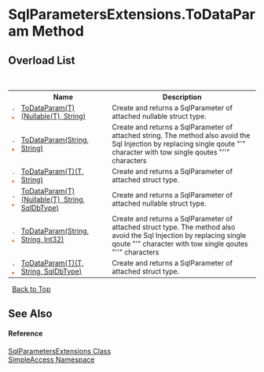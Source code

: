 # SqlParametersExtensions.ToDataParam Method 
 


## Overload List
&nbsp;<table><tr><th></th><th>Name</th><th>Description</th></tr><tr><td>![Public method](media/pubmethod.gif "Public method")![Static member](media/static.gif "Static member")</td><td><a href="301a1a62-b96a-f8b5-e5aa-e51df1505a89">ToDataParam(T)(Nullable(T), String)</a></td><td>
Create and returns a SqlParameter of attached nullable struct type.</td></tr><tr><td>![Public method](media/pubmethod.gif "Public method")![Static member](media/static.gif "Static member")</td><td><a href="1139c771-5afe-4d42-a637-388de47d2e20">ToDataParam(String, String)</a></td><td>
Create and returns a SqlParameter of attached string. The method also avoid the Sql Injection by replacing single qoute "'" character with tow single qoutes "''" characters</td></tr><tr><td>![Public method](media/pubmethod.gif "Public method")![Static member](media/static.gif "Static member")</td><td><a href="381fb386-8118-6fb7-e421-ded4136f5a7d">ToDataParam(T)(T, String)</a></td><td>
Create and returns a SqlParameter of attached struct type.</td></tr><tr><td>![Public method](media/pubmethod.gif "Public method")![Static member](media/static.gif "Static member")</td><td><a href="a6972982-f957-ddc8-eef5-4734d17f6a04">ToDataParam(T)(Nullable(T), String, SqlDbType)</a></td><td>
Create and returns a SqlParameter of attached nullable struct type.</td></tr><tr><td>![Public method](media/pubmethod.gif "Public method")![Static member](media/static.gif "Static member")</td><td><a href="b3487418-a1e2-d528-febc-70ce28e759b1">ToDataParam(String, String, Int32)</a></td><td>
Create and returns a SqlParameter of attached struct type. The method also avoid the Sql Injection by replacing single qoute "'" character with tow single qoutes "''" characters</td></tr><tr><td>![Public method](media/pubmethod.gif "Public method")![Static member](media/static.gif "Static member")</td><td><a href="642fd72d-85d1-dda2-464e-a6051dfcdb4a">ToDataParam(T)(T, String, SqlDbType)</a></td><td>
Create and returns a SqlParameter of attached struct type.</td></tr></table>&nbsp;
<a href="#sqlparametersextensions.todataparam-method">Back to Top</a>

## See Also


#### Reference
<a href="9bb9ff96-3109-a828-ee7b-8ff0c9f601d5">SqlParametersExtensions Class</a><br /><a href="5b81da8e-9a02-e6f3-6346-ccc62ec531d3">SimpleAccess Namespace</a><br />